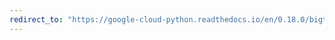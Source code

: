 ```yaml
---
redirect_to: "https://google-cloud-python.readthedocs.io/en/0.18.0/bigtable-instance-api.html"
---
```

